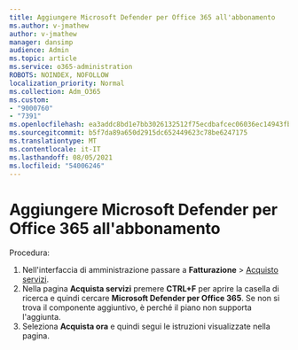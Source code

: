 ```yaml
---
title: Aggiungere Microsoft Defender per Office 365 all'abbonamento
ms.author: v-jmathew
author: v-jmathew
manager: dansimp
audience: Admin
ms.topic: article
ms.service: o365-administration
ROBOTS: NOINDEX, NOFOLLOW
localization_priority: Normal
ms.collection: Adm_O365
ms.custom:
- "9000760"
- "7391"
ms.openlocfilehash: ea3addc8bd1e7bb3026132512f75ecdbafcec06036ec14943fb3aed554e25757
ms.sourcegitcommit: b5f7da89a650d2915dc652449623c78be6247175
ms.translationtype: MT
ms.contentlocale: it-IT
ms.lasthandoff: 08/05/2021
ms.locfileid: "54006246"
---
```

# <a name="add-microsoft-defender-for-office-365-to-your-subscription"></a>Aggiungere Microsoft Defender per Office 365 all'abbonamento

Procedura:

1. Nell'interfaccia di amministrazione passare a **Fatturazione**  >  [Acquisto servizi](https://go.microsoft.com/fwlink/p/?linkid=868433).
2. Nella pagina **Acquista servizi** premere **CTRL+F** per aprire la casella di ricerca e quindi cercare **Microsoft Defender per Office 365**. Se non si trova il componente aggiuntivo, è perché il piano non supporta l'aggiunta.
3. Seleziona **Acquista ora** e quindi segui le istruzioni visualizzate nella pagina.
